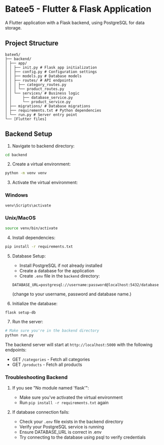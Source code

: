 # Batee5 - Flutter & Flask Application
 
A Flutter application with a Flask backend, using PostgreSQL for data storage.

## Project Structure
```
batee5/
├── backend/
│ ├── app/
│ │ ├── init.py # Flask app initialization
│ │ ├── config.py # Configuration settings
│ │ ├── models.py # Database models
│ │ ├── routes/ # API endpoints
│ │ │ ├── category_routes.py
│ │ │ └── product_routes.py
│ │ └── services/ # Business logic
│ │     ├── database_service.py
│ │     └── product_service.py
│ ├── migrations/ # Database migrations
│ ├── requirements.txt # Python dependencies
│ └── run.py # Server entry point
└── [Flutter files]
```


## Backend Setup

1. Navigate to backend directory:
```bash
cd backend
```

2. Create a virtual environment:
```bash
python -m venv venv
```

3. Activate the virtual environment:
### Windows
```bash
venv\Scripts\activate
```

### Unix/MacOS
```bash
source venv/bin/activate
```

4. Install dependencies:
```bash
pip install -r requirements.txt
```

5. Database Setup:
   - Install PostgreSQL if not already installed
   - Create a database for the application
   - Create `.env` file in the `backend` directory:
   ```
   DATABASE_URL=postgresql://username:password@localhost:5432/database_name
   ```
   (change to your username, password and database name.)

6. Initialize the database:
```bash
flask setup-db
```

7. Run the server:
```bash
# Make sure you're in the backend directory
python run.py
```

The backend server will start at `http://localhost:5000` with the following endpoints:
- GET `/categories` - Fetch all categories
- GET `/products` - Fetch all products

### Troubleshooting Backend

1. If you see "No module named 'flask'":
   - Make sure you've activated the virtual environment
   - Run `pip install -r requirements.txt` again

2. If database connection fails:
   - Check your `.env` file exists in the backend directory
   - Verify your PostgreSQL service is running
   - Ensure DATABASE_URL is correct in .env
   - Try connecting to the database using psql to verify credentials






